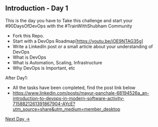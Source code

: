 ## Introduction - Day 1

This is the day you have to Take this challenge and start your #90DaysOfDevOps with the #TrainWithShubham Community

- Fork this Repo.
- Start with a DevOps Roadmap[https://youtu.be/iOE9NTAG35g]
- Write a LinkedIn post or a small article about your understanding of DevOps
- What is DevOps
- What is Automation, Scaling, Infrastructure
- Why DevOps is Important, etc

After Day1:

- All the tasks have been completed, find the post link below
- https://www.linkedin.com/posts/mayur-panchale-68194526a_an-introduction-to-devops-in-modern-software-activity-7158821261391867904-AYcE?utm_source=share&utm_medium=member_desktop

[Next Day →](../day02/README.md)
